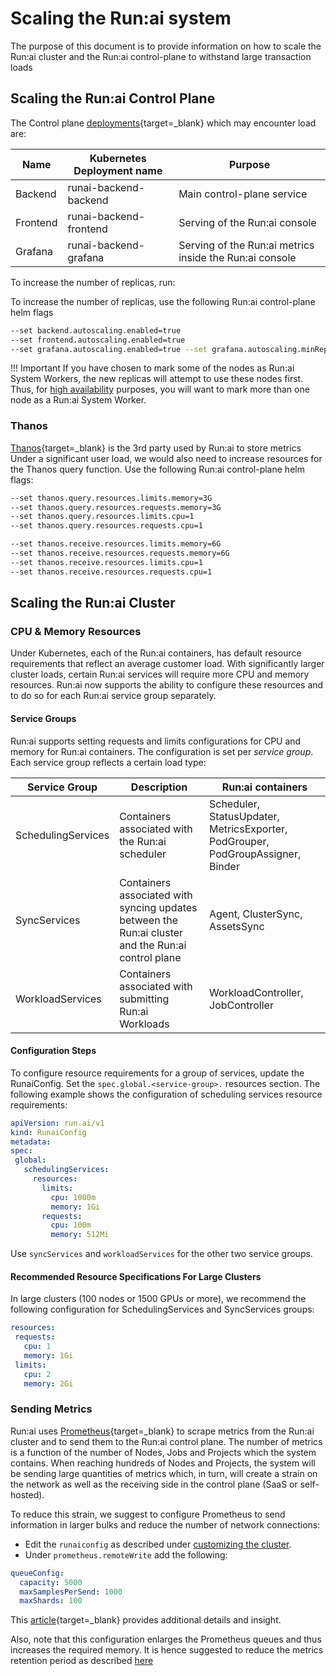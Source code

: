 # Scaling the Run:ai system

The purpose of this document is to provide information on how to scale the Run:ai cluster and the Run:ai control-plane to withstand large transaction loads

## Scaling the Run:ai Control Plane

The Control plane [deployments](https://kubernetes.io/docs/concepts/workloads/controllers/deployment/){target=\_blank} which may encounter load are:

| Name     | Kubernetes Deployment name | Purpose                                                 |
| -------- | -------------------------- | ------------------------------------------------------- |
| Backend  | runai-backend-backend      | Main control-plane service                              |
| Frontend | runai-backend-frontend     | Serving of the Run:ai console                           |
| Grafana  | runai-backend-grafana      | Serving of the Run:ai metrics inside the Run:ai console |

To increase the number of replicas, run:

To increase the number of replicas, use the following Run:ai control-plane helm flags

```bash
--set backend.autoscaling.enabled=true 
--set frontend.autoscaling.enabled=true
--set grafana.autoscaling.enabled=true --set grafana.autoscaling.minReplicas=2
```

!!! Important If you have chosen to mark some of the nodes as Run:ai System Workers, the new replicas will attempt to use these nodes first. Thus, for [high availability](ha.md) purposes, you will want to mark more than one node as a Run:ai System Worker.

### Thanos

[Thanos](https://thanos.io/){target=\_blank} is the 3rd party used by Run:ai to store metrics Under a significant user load, we would also need to increase resources for the Thanos query function. Use the following Run:ai control-plane helm flags:

```bash
--set thanos.query.resources.limits.memory=3G
--set thanos.query.resources.requests.memory=3G
--set thanos.query.resources.limits.cpu=1
--set thanos.query.resources.requests.cpu=1

--set thanos.receive.resources.limits.memory=6G 
--set thanos.receive.resources.requests.memory=6G
--set thanos.receive.resources.limits.cpu=1 
--set thanos.receive.resources.requests.cpu=1
```

## Scaling the Run:ai Cluster

### CPU & Memory Resources

Under Kubernetes, each of the Run:ai containers, has default resource requirements that reflect an average customer load. With significantly larger cluster loads, certain Run:ai services will require more CPU and memory resources. Run:ai now supports the ability to configure these resources and to do so for each Run:ai service group separately.

#### Service Groups

Run:ai supports setting requests and limits configurations for CPU and memory for Run:ai containers. The configuration is set per _service group_. Each service group reflects a certain load type:

| Service Group      | Description                                                                                        | Run:ai containers                                                               |
| ------------------ | -------------------------------------------------------------------------------------------------- | ------------------------------------------------------------------------------- |
| SchedulingServices | Containers associated with the Run:ai scheduler                                                    | Scheduler, StatusUpdater, MetricsExporter, PodGrouper, PodGroupAssigner, Binder |
| SyncServices       | Containers associated with syncing updates between the Run:ai cluster and the Run:ai control plane | Agent, ClusterSync, AssetsSync                                                  |
| WorkloadServices   | Containers associated with submitting Run:ai Workloads                                             | WorkloadController, JobController                                               |

#### Configuration Steps

To configure resource requirements for a group of services, update the RunaiConfig. Set the `spec.global.<service-group>.` resources section. The following example shows the configuration of scheduling services resource requirements:

```yaml
apiVersion: run.ai/v1
kind: RunaiConfig
metadata:
spec:
 global:
   schedulingServices:
     resources:
       limits:
         cpu: 1000m
         memory: 1Gi
       requests:
         cpu: 100m
         memory: 512Mi
```

Use `syncServices` and `workloadServices` for the other two service groups.

#### Recommended Resource Specifications For Large Clusters

In large clusters (100 nodes or 1500 GPUs or more), we recommend the following configuration for SchedulingServices and SyncServices groups:

```yaml
resources:
 requests:
   cpu: 1
   memory: 1Gi
 limits:
   cpu: 2
   memory: 2Gi
```

### Sending Metrics

Run:ai uses [Prometheus](https://prometheus.io/){target=\_blank} to scrape metrics from the Run:ai cluster and to send them to the Run:ai control plane. The number of metrics is a function of the number of Nodes, Jobs and Projects which the system contains. When reaching hundreds of Nodes and Projects, the system will be sending large quantities of metrics which, in turn, will create a strain on the network as well as the receiving side in the control plane (SaaS or self-hosted).

To reduce this strain, we suggest to configure Prometheus to send information in larger bulks and reduce the number of network connections:

* Edit the `runaiconfig` as described under [customizing the cluster](../../runai-setup/cluster-setup/customize-cluster-install.md).
* Under `prometheus.remoteWrite` add the following:

```yaml
queueConfig:
  capacity: 5000
  maxSamplesPerSend: 1000
  maxShards: 100
```

This [article](https://last9.io/blog/how-to-scale-prometheus-remote-write/){target=\_blank} provides additional details and insight.

Also, note that this configuration enlarges the Prometheus queues and thus increases the required memory. It is hence suggested to reduce the metrics retention period as described [here](advanced-cluster-config.md)
